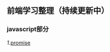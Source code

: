 ## 前端学习整理（持续更新中）

### javascript部分
*1.*[promise](https://github.com/wangQiaoBrother/javascript-basic-learn/issues/1)
